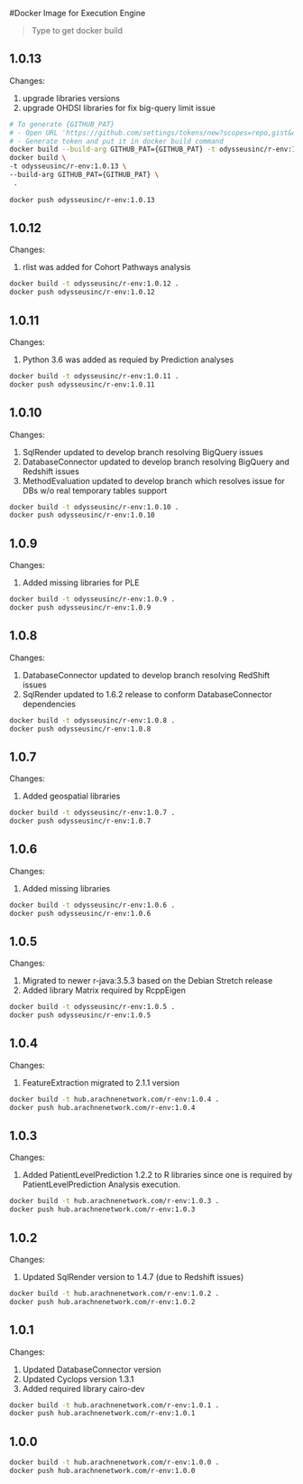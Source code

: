 #Docker Image for Execution Engine
 
>Type to get docker build


## 1.0.13

Changes:
1. upgrade libraries versions
2. upgrade OHDSI libraries for fix big-query limit issue

```bash
# To generate {GITHUB_PAT} 
# - Open URL 'https://github.com/settings/tokens/new?scopes=repo,gist&description=R:GITHUB_PAT
# - Generate token and put it in docker build command
docker build --build-arg GITHUB_PAT={GITHUB_PAT} -t odysseusinc/r-env:1.0.13 .
docker build \
-t odysseusinc/r-env:1.0.13 \
--build-arg GITHUB_PAT={GITHUB_PAT} \
 .
  
docker push odysseusinc/r-env:1.0.13
```

## 1.0.12

Changes:
1. rlist was added for Cohort Pathways analysis

```bash
docker build -t odysseusinc/r-env:1.0.12 .
docker push odysseusinc/r-env:1.0.12
```

## 1.0.11

Changes:
1. Python 3.6 was added as requied by Prediction analyses

```bash
docker build -t odysseusinc/r-env:1.0.11 .
docker push odysseusinc/r-env:1.0.11
```

## 1.0.10

Changes:
1. SqlRender updated to develop branch resolving BigQuery issues
1. DatabaseConnector updated to develop branch resolving BigQuery and Redshift issues
1. MethodEvaluation updated to develop branch which resolves issue for DBs w/o real temporary tables support

```sh
docker build -t odysseusinc/r-env:1.0.10 .
docker push odysseusinc/r-env:1.0.10
```

## 1.0.9

Changes:
1. Added missing libraries for PLE

```sh
docker build -t odysseusinc/r-env:1.0.9 .
docker push odysseusinc/r-env:1.0.9
```

## 1.0.8

Changes:
1. DatabaseConnector updated to develop branch resolving RedShift issues
1. SqlRender updated to 1.6.2 release to conform DatabaseConnector dependencies

```bash
docker build -t odysseusinc/r-env:1.0.8 .
docker push odysseusinc/r-env:1.0.8
```

## 1.0.7

Changes:
1. Added geospatial libraries

```bash
docker build -t odysseusinc/r-env:1.0.7 .
docker push odysseusinc/r-env:1.0.7
```

## 1.0.6

Changes:
1. Added missing libraries

```sh
docker build -t odysseusinc/r-env:1.0.6 .
docker push odysseusinc/r-env:1.0.6
```

## 1.0.5

Changes:

1. Migrated to newer r-java:3.5.3 based on the Debian Stretch release
2. Added library Matrix required by RcppEigen

```sh
docker build -t odysseusinc/r-env:1.0.5 .
docker push odysseusinc/r-env:1.0.5
```

## 1.0.4

Changes:

1. FeatureExtraction migrated to 2.1.1 version

```sh
docker build -t hub.arachnenetwork.com/r-env:1.0.4 .
docker push hub.arachnenetwork.com/r-env:1.0.4
```

## 1.0.3

Changes:

1. Added PatientLevelPrediction 1.2.2 to R libraries since one is required by PatientLevelPrediction Analysis execution.

```sh
docker build -t hub.arachnenetwork.com/r-env:1.0.3 .
docker push hub.arachnenetwork.com/r-env:1.0.3
```

## 1.0.2

Changes:
1. Updated SqlRender version to 1.4.7 (due to Redshift issues)
```sh
docker build -t hub.arachnenetwork.com/r-env:1.0.2 .
docker push hub.arachnenetwork.com/r-env:1.0.2
```

## 1.0.1

Changes:

1. Updated DatabaseConnector version
1. Updated Cyclops version 1.3.1
1. Added required library cairo-dev

```sh
docker build -t hub.arachnenetwork.com/r-env:1.0.1 .
docker push hub.arachnenetwork.com/r-env:1.0.1
```

## 1.0.0

```sh
docker build -t hub.arachnenetwork.com/r-env:1.0.0 .
docker push hub.arachnenetwork.com/r-env:1.0.0
```